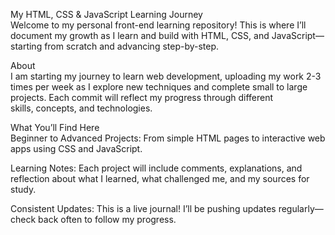 My HTML, CSS & JavaScript Learning Journey<br>
Welcome to my personal front-end learning repository! This is where I’ll document my growth as I learn and build with HTML, CSS, and JavaScript—starting from scratch and advancing step-by-step.<br>

About<br>
I am starting my journey to learn web development, uploading my work 2-3 times per week as I explore new techniques and complete small to large projects. Each commit will reflect my progress through different <br>skills, concepts, and technologies.<br>

What You’ll Find Here<br>
Beginner to Advanced Projects: From simple HTML pages to interactive web apps using CSS and JavaScript.<br>

Learning Notes: Each project will include comments, explanations, and reflection about what I learned, what challenged me, and my sources for study.<br>

Consistent Updates: This is a live journal! I’ll be pushing updates regularly—check back often to follow my progress.<br>

